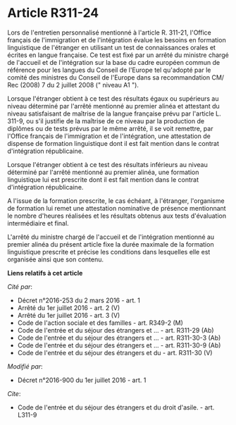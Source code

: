 # Article R311-24

Lors de l'entretien personnalisé mentionné à l'article R. 311-21, l'Office français de l'immigration et de l'intégration
évalue les besoins en formation linguistique de l'étranger en utilisant un test de connaissances orales et écrites en langue
française. Ce test est fixé par un arrêté du ministre chargé de l'accueil et de l'intégration sur la base du cadre européen
commun de référence pour les langues du Conseil de l'Europe tel qu'adopté par le comité des ministres du Conseil de l'Europe
dans sa recommandation CM/ Rec (2008) 7 du 2 juillet 2008 (" niveau A1 "). 

Lorsque l'étranger obtient à ce test des résultats égaux ou supérieurs au niveau déterminé par l'arrêté mentionné au premier
alinéa et attestant du niveau satisfaisant de maîtrise de la langue française prévu par l'article L. 311-9, ou s'il justifie
de la maîtrise de ce niveau par la production de diplômes ou de tests prévus par le même arrêté, il se voit remettre, par
l'Office français de l'immigration et de l'intégration, une attestation de dispense de formation linguistique dont il est
fait mention dans le contrat d'intégration républicaine. 

Lorsque l'étranger obtient à ce test des résultats inférieurs au niveau déterminé par l'arrêté mentionné au premier alinéa,
une formation linguistique lui est prescrite dont il est fait mention dans le contrat d'intégration républicaine. 

A l'issue de la formation prescrite, le cas échéant, à l'étranger, l'organisme de formation lui remet une attestation
nominative de présence mentionnant le nombre d'heures réalisées et les résultats obtenus aux tests d'évaluation intermédiaire
et final. 

L'arrêté du ministre chargé de l'accueil et de l'intégration mentionné au premier alinéa du présent article fixe la durée
maximale de la formation linguistique prescrite et précise les conditions dans lesquelles elle est organisée ainsi que son
contenu.

**Liens relatifs à cet article**

_Cité par_:

  - Décret n°2016-253 du 2 mars 2016 - art. 1
  - Arrêté du 1er juillet 2016 - art. 2 (V)
  - Arrêté du 1er juillet 2016 - art. 3 (V)
  - Code de l'action sociale et des familles - art. R349-2 (M)
  - Code de l'entrée et du séjour des étrangers et ... - art. R311-29 (Ab)
  - Code de l'entrée et du séjour des étrangers et ... - art. R311-30-3 (Ab)
  - Code de l'entrée et du séjour des étrangers et ... - art. R311-30-9 (Ab)
  - Code de l'entrée et du séjour des étrangers et du  - art. R311-30 (V)

_Modifié par_:

  - Décret n°2016-900 du 1er juillet 2016 - art. 1

_Cite_:

  - Code de l'entrée et du séjour des étrangers et du droit d'asile. - art. L311-9
